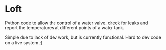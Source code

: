 # Loft
Python code to allow the control of a water valve, check for leaks and report the temperatures at different points of a water tank.

Simple due to lack of dev work, but is currently functional.
Hard to dev code on a live system ;)
